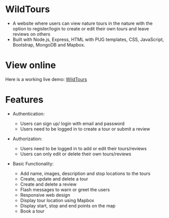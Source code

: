 # WildTours

* A website where users can view nature tours in the nature with the option to register/login to create or edit their own tours and leave reviews on others
* Built with Node.js, Express, HTML with PUG templates, CSS, JavaScript, Bootstrap, MongoDB and Mapbox.

# View online

Here is a working live demo: [WildTours](https://wildtours.herokuapp.com/)

# Features

* Authentication:

  * Users can sign up/ login with email and password
  * Users need to be logged in to create a tour or submit a review
  
  
* Authorization:

  * Users need to be logged in to add or edit their tours/reviews
  * Users can only edit or delete their own tours/reviews
  

* Basic Functionality:
 
  * Add name, images, description and stop locations to the tours
  * Create, update and delete a tour
  * Create and delete a review
  * Flash messages to warn or greet the users
  * Responsive web design
  * Display tour location using Mapbox
  * Display start, stop and end points on the map
  * Book a tour
